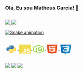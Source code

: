 ### Olá, Eu sou Matheus Garcia! 👋
##

<div align="left">
  <a href="https://github.com/Garcia019">
  <img height="180em"  src="https://github-readme-stats.vercel.app/api?username=Garcia019&theme=midnight-purple&show_icons=true&include_all_commits=true&count_private=true"/>
  <img height="180em"  src="https://github-readme-stats.vercel.app/api/top-langs/?username=Garcia019&layout=compact&langs_count=7&theme=midnight-purple"/>
</div>

![Snake animation](https://github.com/Garcia019/Garcia019/blob/output/github-contribution-grid-snake.svg)

<div style="display: inline_block"><br>
  <img align="center" alt="Garcia-Python" height="30" width="40" src="https://raw.githubusercontent.com/devicons/devicon/master/icons/python/python-original.svg">
  <img align="center" alt="Garcia-Js" height="30" width="40" src="https://raw.githubusercontent.com/devicons/devicon/master/icons/javascript/javascript-plain.svg">
  <img align="center" alt="Garcia-Ts" height="30" width="40" src="https://raw.githubusercontent.com/devicons/devicon/master/icons/nodejs/nodejs-plain.svg">
  <img align="center" alt="Garcia-HTML" height="30" width="40" src="https://raw.githubusercontent.com/devicons/devicon/master/icons/html5/html5-original.svg">
  <img align="center" alt="Garcia-CSS" height="30" width="40" src="https://raw.githubusercontent.com/devicons/devicon/master/icons/css3/css3-original.svg">
</div>

  ##
  
<div> 
  <a href="https://www.instagram.com/matheus_cgarcia" target="_blank"><img src="https://img.shields.io/badge/-Instagram-%23E4405F?style=for-the-badge&logo=instagram&logoColor=white" target="_blank"></a>
  <a href = "mailto:matheugarcia2010@gmail.com"><img src="https://img.shields.io/badge/-Gmail-%23333?style=for-the-badge&logo=gmail&logoColor=white" target="_blank"></a> 
  <a href="https://www.linkedin.com/in/matheus-garcia-b91209176/" target="_blank"><img src="https://img.shields.io/badge/-LinkedIn-%230077B5?style=for-the-badge&logo=linkedin&logoColor=white" target="_blank"></a>
</div>


